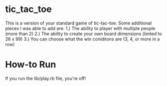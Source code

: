 # tic_tac_toe

This is a version of your standard game of tic-tac-toe. Some additional pieces I was able to add are:
1.) The ability to player with multiple people (more than 2)
2.) The ability to create your own board dimensions (limted to 26 x 99)
3.) You can choose what the win coniditons are (3, 4, or more in a row)

# How-to Run

If you run the lib/play.rb file, you're off! 
